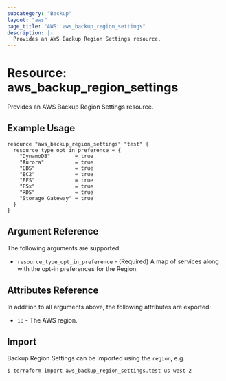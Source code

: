 ```yaml
---
subcategory: "Backup"
layout: "aws"
page_title: "AWS: aws_backup_region_settings"
description: |-
  Provides an AWS Backup Region Settings resource.
---
```


# Resource: aws_backup_region_settings

Provides an AWS Backup Region Settings resource.

## Example Usage

```hcl
resource "aws_backup_region_settings" "test" {
  resource_type_opt_in_preference = {
	"DynamoDB"        = true
	"Aurora"          = true
	"EBS"             = true
	"EC2"             = true
	"EFS"             = true
	"FSx"             = true
	"RDS"             = true
	"Storage Gateway" = true
  }
}
```

## Argument Reference

The following arguments are supported:

* `resource_type_opt_in_preference` - (Required) A map of services along with the opt-in preferences for the Region.

## Attributes Reference

In addition to all arguments above, the following attributes are exported:

* `id` - The AWS region.

## Import

Backup Region Settings can be imported using the `region`, e.g.

```
$ terraform import aws_backup_region_settings.test us-west-2
```
